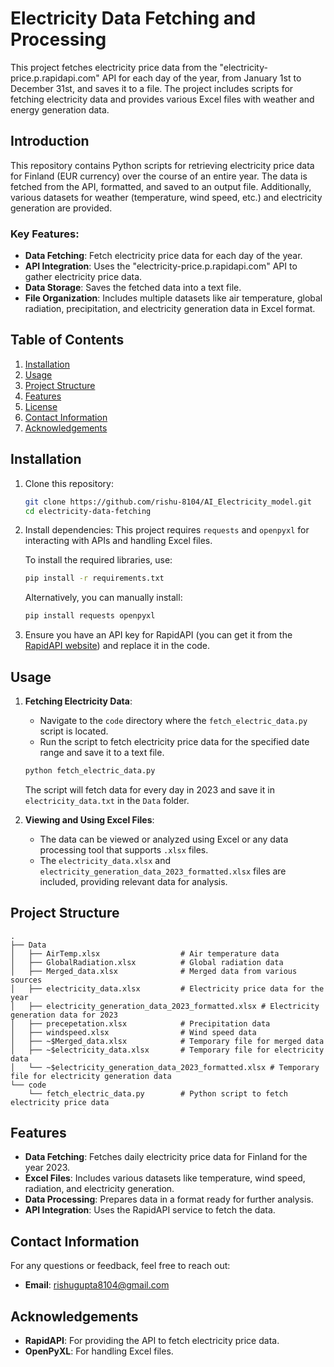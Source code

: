 # Electricity Data Fetching and Processing

This project fetches electricity price data from the "electricity-price.p.rapidapi.com" API for each day of the year, from January 1st to December 31st, and saves it to a file. The project includes scripts for fetching electricity data and provides various Excel files with weather and energy generation data.

## Introduction

This repository contains Python scripts for retrieving electricity price data for Finland (EUR currency) over the course of an entire year. The data is fetched from the API, formatted, and saved to an output file. Additionally, various datasets for weather (temperature, wind speed, etc.) and electricity generation are provided.

### Key Features:
- **Data Fetching**: Fetch electricity price data for each day of the year.
- **API Integration**: Uses the "electricity-price.p.rapidapi.com" API to gather electricity price data.
- **Data Storage**: Saves the fetched data into a text file.
- **File Organization**: Includes multiple datasets like air temperature, global radiation, precipitation, and electricity generation data in Excel format.

## Table of Contents

1. [Installation](#installation)
2. [Usage](#usage)
3. [Project Structure](#project-structure)
4. [Features](#features)
5. [License](#license)
6. [Contact Information](#contact-information)
7. [Acknowledgements](#acknowledgements)

## Installation

1. Clone this repository:
    ```bash
    git clone https://github.com/rishu-8104/AI_Electricity_model.git
    cd electricity-data-fetching
    ```

2. Install dependencies:
    This project requires `requests` and `openpyxl` for interacting with APIs and handling Excel files.

    To install the required libraries, use:
    ```bash
    pip install -r requirements.txt
    ```

    Alternatively, you can manually install:
    ```bash
    pip install requests openpyxl
    ```

3. Ensure you have an API key for RapidAPI (you can get it from the [RapidAPI website](https://rapidapi.com/)) and replace it in the code.

## Usage

1. **Fetching Electricity Data**:
   - Navigate to the `code` directory where the `fetch_electric_data.py` script is located.
   - Run the script to fetch electricity price data for the specified date range and save it to a text file.

    ```bash
    python fetch_electric_data.py
    ```

    The script will fetch data for every day in 2023 and save it in `electricity_data.txt` in the `Data` folder.

2. **Viewing and Using Excel Files**:
   - The data can be viewed or analyzed using Excel or any data processing tool that supports `.xlsx` files.
   - The `electricity_data.xlsx` and `electricity_generation_data_2023_formatted.xlsx` files are included, providing relevant data for analysis.

## Project Structure

```
.
├── Data
│   ├── AirTemp.xlsx                  # Air temperature data
│   ├── GlobalRadiation.xlsx          # Global radiation data
│   ├── Merged_data.xlsx              # Merged data from various sources
│   ├── electricity_data.xlsx         # Electricity price data for the year
│   ├── electricity_generation_data_2023_formatted.xlsx # Electricity generation data for 2023
│   ├── precepetation.xlsx            # Precipitation data
│   ├── windspeed.xlsx                # Wind speed data
│   ├── ~$Merged_data.xlsx            # Temporary file for merged data
│   ├── ~$electricity_data.xlsx       # Temporary file for electricity data
│   └── ~$electricity_generation_data_2023_formatted.xlsx # Temporary file for electricity generation data
└── code
    └── fetch_electric_data.py        # Python script to fetch electricity price data
```

## Features

- **Data Fetching**: Fetches daily electricity price data for Finland for the year 2023.
- **Excel Files**: Includes various datasets like temperature, wind speed, radiation, and electricity generation.
- **Data Processing**: Prepares data in a format ready for further analysis.
- **API Integration**: Uses the RapidAPI service to fetch the data.


## Contact Information

For any questions or feedback, feel free to reach out:

- **Email**: rishugupta8104@gmail.com

## Acknowledgements

- **RapidAPI**: For providing the API to fetch electricity price data.
- **OpenPyXL**: For handling Excel files.
